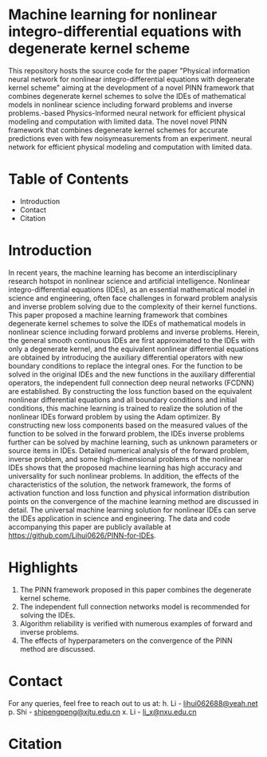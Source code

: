 # Machine learning for nonlinear integro-differential equations with degenerate kernel scheme
This repository hosts the source code for the paper "Physical information neural network for nonlinear integro-differential equations with degenerate kernel scheme" aiming at the development of a novel PINN framework that combines degenerate kernel schemes to solve the IDEs of mathematical models in nonlinear science including forward problems and inverse problems.-based Physics-lnformed neural network for efficient physical modeling and computation with limited data. The novel novel PINN framework  that combines degenerate kernel schemes for accurate predictions even with few noisymeasurements from an experiment. neural network for efficient physical modeling and computation with limited data. 
# Table of Contents
* Introduction
* Contact
* Citation
# Introduction
In recent years, the machine learning has become an interdisciplinary research hotspot in nonlinear science and artificial intelligence. Nonlinear integro-differential equations (IDEs), as an essential mathematical model in science and engineering, often face challenges in forward problem analysis and inverse problem solving due to the complexity of their kernel functions. This paper proposed a machine learning framework that combines degenerate kernel schemes to solve the IDEs of mathematical models in nonlinear science including forward problems and inverse problems. Herein, the general smooth continuous IDEs are first approximated to the IDEs with only a degenerate kernel, and the equivalent nonlinear differential equations are obtained by introducing the auxiliary differential operators with new boundary conditions to replace the integral ones. For the function to be solved in the original IDEs and the new functions in the auxiliary differential operators, the independent full connection deep neural networks (FCDNN) are established. By constructing the loss function based on the equivalent nonlinear differential equations and all boundary conditions and initial conditions, this machine learning is trained to realize the solution of the nonlinear IDEs forward problem by using the Adam optimizer. By constructing new loss components based on the measured values of the function to be solved in the forward problem, the IDEs inverse problems further can be solved by machine learning, such as unknown parameters or source items in IDEs. Detailed numerical analysis of the forward problem, inverse problem, and some high-dimensional problems of the nonlinear IDEs shows that the proposed machine learning has high accuracy and universality for such nonlinear problems. In addition, the effects of the characteristics of the solution, the network framework, the forms of activation function and loss function and physical information distribution points on the convergence of the machine learning method are discussed in detail. The universal machine learning solution for nonlinear IDEs can serve the IDEs application in science and engineering. The data and code accompanying this paper are publicly available at https://github.com/Lihui0626/PINN-for-IDEs.
# Highlights
1.	The PINN framework proposed in this paper combines the degenerate kernel scheme.
2.	The independent full connection networks model is recommended for solving the IDEs.
3.	Algorithm reliability is verified with numerous examples of forward and inverse problems. 
4.	The effects of hyperparameters on the convergence of the PINN method are discussed. 
# Contact
For any queries, feel free to reach out to us at:
h. Li - lihui062688@yeah.net
p. Shi - shipengpeng@xjtu.edu.cn
x. Li - li_x@nxu.edu.cn
# Citation
